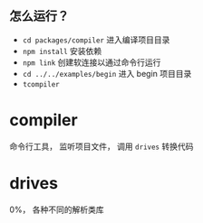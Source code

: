 ## 怎么运行？
- `cd packages/compiler` 进入编译项目目录
- `npm install` 安装依赖
- `npm link` 创建软连接以通过命令行运行
- `cd ../../examples/begin` 进入 begin 项目目录
- `tcompiler` 

# compiler 
命令行工具， 监听项目文件， 调用 `drives` 转换代码

# drives
0%， 各种不同的解析类库
